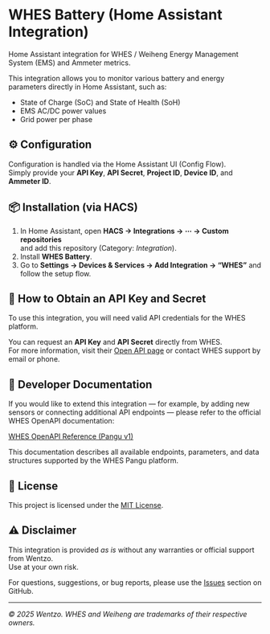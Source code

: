 # WHES Battery (Home Assistant Integration)

Home Assistant integration for WHES / Weiheng Energy Management System (EMS) and Ammeter metrics.

This integration allows you to monitor various battery and energy parameters directly in Home Assistant, such as:
- State of Charge (SoC) and State of Health (SoH)
- EMS AC/DC power values
- Grid power per phase

## ⚙️ Configuration
Configuration is handled via the Home Assistant UI (Config Flow).  
Simply provide your **API Key**, **API Secret**, **Project ID**, **Device ID**, and **Ammeter ID**.

## 📦 Installation (via HACS)
1. In Home Assistant, open **HACS → Integrations → ⋯ → Custom repositories**  
   and add this repository (Category: *Integration*).
2. Install **WHES Battery**.
3. Go to **Settings → Devices & Services → Add Integration → “WHES”** and follow the setup flow.

## 🔑 How to Obtain an API Key and Secret
To use this integration, you will need valid API credentials for the WHES platform.

You can request an **API Key** and **API Secret** directly from WHES.  
For more information, visit their [Open API page](https://www.whes.com/platform/open-api) or contact WHES support by email or phone.

## 📘 Developer Documentation
If you would like to extend this integration — for example, by adding new sensors or connecting additional API endpoints — please refer to the official WHES OpenAPI documentation:

[WHES OpenAPI Reference (Pangu v1)](https://www.whes.com/openapi-docs/en/API%20Doc/Pangu/v1/Project.html)

This documentation describes all available endpoints, parameters, and data structures supported by the WHES Pangu platform.
## 🧾 License
This project is licensed under the [MIT License](./LICENSE).

## ⚠️ Disclaimer
This integration is provided *as is* without any warranties or official support from Wentzo.  
Use at your own risk.

For questions, suggestions, or bug reports, please use the [Issues](https://github.com/WentzoDevelopment/whes_battery_integration/issues) section on GitHub.

---

*© 2025 Wentzo. WHES and Weiheng are trademarks of their respective owners.*

